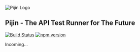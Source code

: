 ![Pijin Logo](https://pijinco.github.io/Pijin/assets/img/pijin-logo.svg)


## Pijin - The API Test Runner for The Future

[![Build Status](https://travis-ci.org/pijinco/Pijin.svg?branch=master)](https://travis-ci.org/pijinco/Pijin)
[![npm version](https://badge.fury.io/js/pijin.svg)](https://badge.fury.io/js/pijin)

Incoming...


